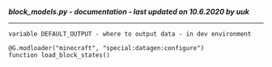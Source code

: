 ***block_models.py - documentation - last updated on 10.6.2020 by uuk***
___

    variable DEFAULT_OUTPUT - where to output data - in dev environment

    @G.modloader("minecraft", "special:datagen:configure")
    function load_block_states()